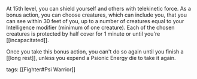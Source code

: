 At 15th level, you can shield yourself and others with telekinetic force. As a bonus action, you can choose creatures, which can include you, that you can see within 30 feet of you, up to a number of creatures equal to your Intelligence modifier (minimum of one creature). Each of the chosen creatures is protected by half cover for 1 minute or until you're [[incapacitated]].

Once you take this bonus action, you can't do so again until you finish a [[long rest]], unless you expend a Psionic Energy die to take it again.

tags: [[Fighter#Psi Warrior]]